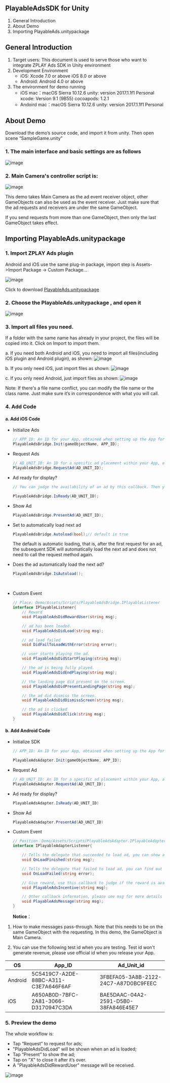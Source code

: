 ## PlayableAdsSDK for Unity
1. General Introduction
2. About Demo
3. Importing PlayableAds.unitypackage


## General Introduction
1. Target users: This document is used to serve those who want to integrate ZPLAY Ads SDK in Unity environment
2. Development Environment
    - iOS:
        Xcode 7.0 or above
        iOS 8.0 or above
    - Android:
        Android 4.0 or above
3. The environment for demo running
    - iOS
        mac：macOS Sierra 10.12.6
        unity: version 2017.1.1f1 Personal
        xcode: Version 9.1 (9B55)
        cocoapods: 1.2.1
    - Andoird
        mac：macOS Sierra 10.12.6
        unity: version 2017.1.1f1 Personal

## About Demo
Download the demo’s source code, and import it from unity. Then open scene “SampleGame.unity”

### 1. The main interface and basic settings are as follows
![image](./images/image01.png)

### 2. Main Camera's controller script is:
![image](./images/image02.png)

This demo takes Main Camera as the ad event receiver object, other GameObjects can also be used as the event receiver. Just make sure that the ad requests and receivers are under the same GameObject.

If you send requests from more than one GameObject, then only the last GameObject takes effect.

## Importing PlayableAds.unitypackage
### 1. Import ZPLAY Ads plugin 
Android and iOS use the same plug-in package, import step is Assets->Import Package -> Custom Package...

![image](./images/image03.png)

Click to download [PlayableAds.unitypackage](/PlayableAds.unitypackage)

### 2. Choose the PlayableAds.unitypackage , and open it
![image](./images/image04.png)

### 3. Import all files you need. 
If a folder with the same name has already in your project, the files will be copied into it. Click on Import to import them.

a. If you need both Android and iOS, you need to import all files(including iOS plugin and Android plugin), as shown:
![image](./images/image05.png)

b. If you only need iOS, just import files as shown:
![image](./images/image20.png)

c. If you only need Android, just import files as shown:
![image](./images/image21.png)

Note: If there's a file name conflict, you can modify the file name or the class name. Just make sure it’s in correspondence with what you will call.

### 4. Add Code
#### a. Add iOS Code

-  Initialize Ads

    ```C#
    // APP_ID: An ID for your App, obtained when setting up the App for monetization within your account on the ZPLAY Ads website.
    PlayableAdsBridge.Init(gameObjectName, APP_ID);
    ```


- Request Ads

    ``` c#
    // AD_UNIT_ID: An ID for a specific ad placement within your App, as generated for your Apps within your account on the ZPLAY Ads website.
    PlayableAdsBridge.RequestAd(AD_UNIT_ID);
    ```

- Ad ready for display?

    ``` c#
    // You can judge the availability of an ad by this callback. Then you’ll be able to manage your game’s settings according to the ad being ready or not.

    PlayableAdsBridge.IsReady(AD_UNIT_ID);
    ```

- Show Ad
    ``` c#
    PlayableAdsBridge.PresentAd(AD_UNIT_ID);
    ```

- Set to automatically load next ad

    ```c#
    PlayableAdsBridge.Autoload(bool);// default is true
    ```

    The default is automatic loading, that is, after the first request for an ad, the subsequent SDK will automatically load the next ad and does not need to call the request method again.

- Does the ad automatically load the next ad?

    ```c#
    PlayableAdsBridge.IsAutoload();
    ```

    ​

- Custom Event

    ```c#
    // Place: Demo/Assets/Scripts/PlayableAdsBridge.IPlayableListener
    interface IPlayableListener{
        // Reward
        void PlayableAdsDidRewardUser(string msg);

        // ad has been loaded.
        void PlayableAdsDidLoad(string msg);

        // ad load failed
        void DidFailToLoadWithError(string error);

        // user starts playing the ad.
        void PlayableAdsDidStartPlaying(string msg);

        // the ad is being fully played.
        void PlayableAdsDidEndPlaying(string msg);

        // the landing page did present on the screen.
        void PlayableAdsDidPresentLandingPage(string msg);

        // the ad did dismiss the screen.
        void PlayableAdsDidDismissScreen(string msg);

        // the ad is clicked
        void PlayableAdsDidClick(string msg);
    }
    ```

#### b. Add Android Code
-  Initialize SDK
    ``` c#
    // APP_ID: An ID for your App, obtained when setting up the App for monetization within your account on the ZPLAY Ads website.

    PlayableAdsAdapter.Init(gameObjectName, APP_ID);
    ```
- Request Ad 
    ``` c#
    // AD_UNIT_ID: An ID for a specific ad placement within your App, as generated for your Apps within your account on the ZPLAY Ads website.
    PlayableAdsAdapter.RequestAd(AD_UNIT_ID);
    ```
- Ad ready for display?
    ``` c#
    PlayableAdsAdapter.IsReady(AD_UNIT_ID)
    ```
- Show Ad
    ``` c#
    PlayableAdsAdapter.PresentAd(AD_UNIT_ID)
    ```
- Custom Event
    ``` c#
    // Position：Demo/Assets/Scripts/PlayableAdsAdapter.IPlayableAdapterListener
    interface IPlayableAdapterListener{

        // Tells the delegate that succeeded to load ad, you can show ad now
        void OnLoadFinished(string msg);

        // Tells the delegate that failed to load ad, you can find out the reason according error information
        void OnLoadFailed(string error);

        // Give reward, use this callback to judge if the reward is available
        void PlayableAdsIncentive(string msg);

        // Other callback information, please see msg for more details
        void PlayableAdsMessage(string msg);
    }
    ```
    **Notice**：

1. How to make messages pass-through. Note that this needs to be on the same GameObject with the requesting. In this demo, the GameObject is Main Camera.

2. You can use the following test id when you are testing. Test id won't generate revenue, please use official id when you release your App.

| OS      | App_ID                               | Ad_Unit_id                           |
| ------- | ------------------------------------ | ------------------------------------ |
| Android | 5C5419C7-A2DE-88BC-A311-C3E7A646F6AF | 3FBEFA05-3A8B-2122-24C7-A87D0BC9FEEC |
| iOS     | A650AB0D-7BFC-2A81-3066-D3170947C3DA | BAE5DAAC-04A2-2591-D5B0-38FA846E45E7 |

### 5. Preview the demo

The whole workflow is:
* Tap “Request” to request for ads; 
* "PlayableAdsDidLoad" will be shown when an ad is loaded; 
* Tap “Present” to show the ad; 
* Tap on "X" to close it after it’s over. 
* A "PlayableAdsDidRewardUser" message will be received.

![image](./images/image19.jpg)
